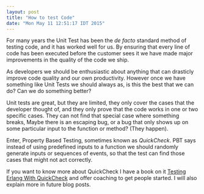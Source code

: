 ```yaml
---
layout: post
title: "How to test Code"
date: "Mon May 11 12:51:17 IDT 2015"
---
```


For many years the Unit Test has been the _de facto_ standard method
of testing code, and it has worked well for us. By ensuring that every
line of code has been executed before the customer sees it we have
made major improvements in the quality of the code we ship. 

As developers we should be enthusiastic about anything that can
drasticly improve code quality and our own productivity. However once
we have something like Unit Tests we should always as, is this the
best that we can do? Can we do something better?

Unit tests are great, but they are limited, they only cover the cases
that the developer thought of, and they only prove that the code works
in one or two specific cases. They can not find that special case
where something breaks, Maybe there is an escaping bug, or a bug that
only shows up on some particular input to the function or method?
(They happen). 

Enter, Property Based Testing, sometimes known as _QuickCheck_. PBT
says instead of using predefined inputs to a function we should
randomly generate inputs or sequences of events, so that the test can
find those cases that might not act correctly. 

If you want to know more about QuickCheck I have a book on it
[Testing Erlang With QuickCheck](http://zachkessin.com/books/erlang_quickcheck/) and offer coaching to
get people started. I will also explain more in future blog posts.
